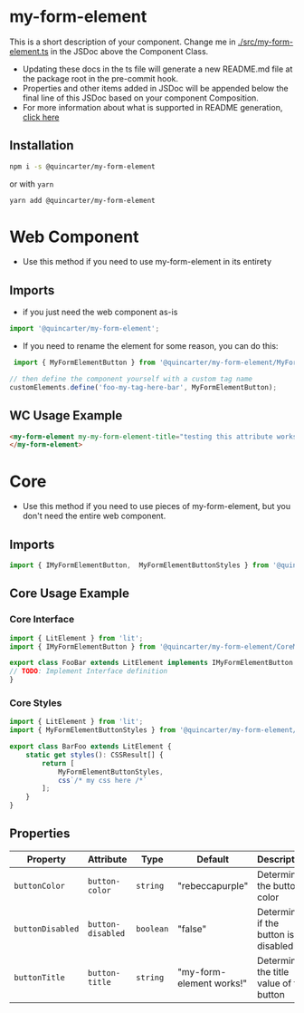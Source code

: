 # my-form-element

This is a short description of your component. Change me in [./src/my-form-element.ts](./src/my-form-element.ts#L6-42) in the JSDoc above the Component Class.

* Updating these docs in the ts file will generate a new README.md file at the package root in the pre-commit hook.
* Properties and other items added in JSDoc will be appended below the final line of this JSDoc based on your component Composition.
* For more information about what is supported in README generation, [click here](https://github.com/runem/web-component-analyzer)

## Installation
```bash
npm i -s @quincarter/my-form-element
```
or with `yarn`
```bash
yarn add @quincarter/my-form-element
```

# Web Component
* Use this method if you need to use my-form-element in its entirety
## Imports
* if you just need the web component as-is
```javascript
import '@quincarter/my-form-element';
```
* If you need to rename the element for some reason, you can do this:
```javascript
 import { MyFormElementButton } from '@quincarter/my-form-element/MyFormElementButton';

// then define the component yourself with a custom tag name
customElements.define('foo-my-tag-here-bar', MyFormElementButton);

```

## WC Usage Example
```html
<my-form-element my-my-form-element-title="testing this attribute works">
</my-form-element>
```

# Core
* Use this method if you need to use pieces of my-form-element, but you don't need the entire web component.
## Imports
```typescript
import { IMyFormElementButton,  MyFormElementButtonStyles } from '@quincarter/my-form-element/CoreMyFormElement';
```

## Core Usage Example
### Core Interface
```typescript
import { LitElement } from 'lit';
import { IMyFormElementButton } from '@quincarter/my-form-element/CoreMyFormElement';

export class FooBar extends LitElement implements IMyFormElementButton {
// TODO: Implement Interface definition
}
```

### Core Styles
```typescript
import { LitElement } from 'lit';
import { MyFormElementButtonStyles } from '@quincarter/my-form-element/CoreMyFormElement';

export class BarFoo extends LitElement {
    static get styles(): CSSResult[] {
        return [
            MyFormElementButtonStyles,
            css`/* my css here /*`
        ];
    }
}
```

## Properties

| Property         | Attribute         | Type      | Default                  | Description                              |
|------------------|-------------------|-----------|--------------------------|------------------------------------------|
| `buttonColor`    | `button-color`    | `string`  | "rebeccapurple"          | Determines the button color              |
| `buttonDisabled` | `button-disabled` | `boolean` | "false"                  | Determines if the button is disabled     |
| `buttonTitle`    | `button-title`    | `string`  | "my-form-element works!" | Determines the title value of the button |

